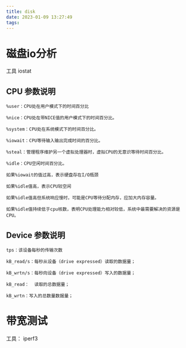 ```yaml
---
title: disk
date: 2023-01-09 13:27:49
tags:
---
```


# 磁盘io分析

工具 iostat

## CPU 参数说明

```
%user：CPU处在用户模式下的时间百分比

%nice：CPU处在带NICE值的用户模式下的时间百分比。

%system：CPU处在系统模式下的时间百分比。

%iowait：CPU等待输入输出完成时间的百分比。

%steal：管理程序维护另一个虚拟处理器时，虚拟CPU的无意识等待时间百分比。

%idle：CPU空闲时间百分比。
```

```
如果%iowait的值过高，表示硬盘存在I/O瓶颈

如果%idle值高，表示CPU较空闲

如果%idle值高但系统响应慢时，可能是CPU等待分配内存，应加大内存容量。

如果%idle值持续低于cpu核数，表明CPU处理能力相对较低，系统中最需要解决的资源是CPU。
```

## Device 参数说明

```
tps：该设备每秒的传输次数

kB_read/s：每秒从设备（drive expressed）读取的数据量；

kB_wrtn/s：每秒向设备（drive expressed）写入的数据量；

kB_read：  读取的总数据量；

kB_wrtn：写入的总数量数据量；
```

# 带宽测试

工具： iperf3

